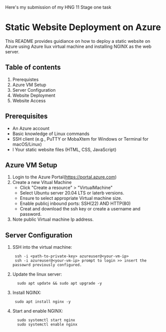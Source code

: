 Here's my submission of my HNG 11 Stage one task

# Static Website Deployment on Azure

This README provides guidiance on how to deploy a static website on Azure using Azure liux virtual machine and installing NGINX as the web server.

## Table of contents

1. Prerequistes
2. Azure VM Setup
3. Server Configuration
4. Website Deployment
5. Website Access

## Prerequisites

- An Azure account
- Basic knowledge of Linux commands
- SSH client (e.g., PuTTY or MobaXtem for Windows or Terminal for macOS/Linux)
- l Your static website files (HTML, CSS, JavaScript)

## Azure VM Setup

1. Login to the Azure Portal(https://portal.azure.com)
2. Create a new Vitual Machine
    - Click "Create a resource" > "VirtualMachine"
    - Select Ubuntu server 20.04 LTS or laterb versions. 
    - Ensure to select appropriate Virtual machine size.
    - Enable publicj inbound ports: SSH(22) AND HTTP(80)
    - Creat and download the ssh key or create a username and password. 
3. Note public Virtual machine Ip address.

## Server Configuration

1. SSH into the virtual machine:

        ssh -i <path-to-private-key> azureuser@<your-vm-ip>
        ssh -i azureuser@<your-vm-ip> prompt to login >> insert the passowrd previously configured.

2. Update the linux server:

         sudo apt update && sudo apt upgrade -y

3. Install NGINX:

        sudo apt install nginx -y

4. Start and enable NGINX:

         sudo systemctl start nginx
         sudo systemctl enable nginx



